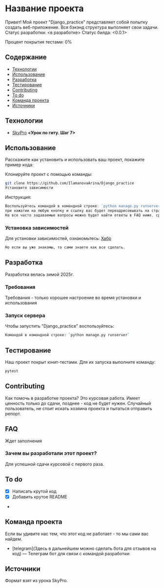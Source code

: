 # Название проекта
Привет! Мой проект "Django_practice" представляет собой попытку создать веб-приложение. 
Вся бэкэнд структура выполняет свои задачи. 
Статус разработки: <в разработке>
Статус билда: <0.0.1>

Процент покрытия тестами: 0%

## Содержание
- [Технологии](#технологии)
- [Использование](#использование)
- [Разработка](#разработка)
- [Тестирование](#тестирование)
- [Contributing](#contributing)
- [To do](#to-do)
- [Команда проекта](#команда-проекта)
- [Источники](#источники)

## Технологии
- [SkyPro](https://my.sky.pro/student-cabinet/stream-lesson/135680/theory/7) **<Урок по гиту. Шаг 7>**

## Использование
Расскажите как установить и использовать ваш проект, покажите пример кода:

Клонируйте проект с помощью команды:
```sh
git clone https://github.com/IlamanovaArina/Django_practice
Установите зависимости
```


Инструкция:
```typescript
Воспользуйтесь командой в командной строке: `python manage.py runserver`, на данном этапе разработки, 
при нажатии на любую кнопку и ссылку вас будет переадрисовывать на страницу "Контакты".
На все часто задаваемые вопросы можно будет найти ответы в FAQ ниже, сразу по мере появления.
```


### Установка зависимостей
Для установки зависимостей, ознакомьтесь: [Хабр](https://habr.com/ru/articles/593529/)
```sh
Но если вы уже знакомы, то сами знаете как все сделать.
```


## Разработка
Разработка велась зимой 2025г.

### Требования
Требования - только хорошее настроение во время установки и использования


### Запуск  сервера
Чтобы запустить "Django_practice" воспользуйтесь:
```sh
Командой в командной строке: `python manage.py runserver`
```

## Тестирование
Наш проект покрыт юнит-тестами. Для их запуска выполните команду:
```sh
pytest
```

## Contributing
Как помочь в разработке проекта? Это курсовая работа. Имеет ценность только до сдачи, позднее - код не будет нужен.
Случайный пользователь, не стоит искать хозяина проекта и пытаться отправить репорт.

## FAQ 
Ждет заполнения

### Зачем вы разработали этот проект?
Для успешной сдачи курсовой с первого раза.

## To do
- [x] Написать крутой код
- [x] Добавить крутое README
- 
## Команда проекта
Если вы удивите нас тем, что этот код не работает - то мы сами вас найдем.

- [telegram](Здесь в дальнейшем можно сделать бота для отзывов на код) — Телеграм бот для связи с командой разработки: 

## Источники
Формат взят из урока SkyPro.
